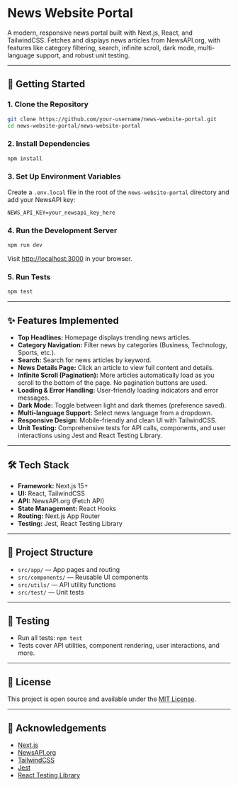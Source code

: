 # News Website Portal

A modern, responsive news portal built with Next.js, React, and TailwindCSS. Fetches and displays news articles from NewsAPI.org, with features like category filtering, search, infinite scroll, dark mode, multi-language support, and robust unit testing.

---

## 🚀 Getting Started

### 1. Clone the Repository
```bash
git clone https://github.com/your-username/news-website-portal.git
cd news-website-portal/news-website-portal
```

### 2. Install Dependencies
```bash
npm install
```

### 3. Set Up Environment Variables
Create a `.env.local` file in the root of the `news-website-portal` directory and add your NewsAPI key:
```env
NEWS_API_KEY=your_newsapi_key_here
```

### 4. Run the Development Server
```bash
npm run dev
```
Visit [http://localhost:3000](http://localhost:3000) in your browser.

### 5. Run Tests
```bash
npm test
```

---

## ✨ Features Implemented

- **Top Headlines:** Homepage displays trending news articles.
- **Category Navigation:** Filter news by categories (Business, Technology, Sports, etc.).
- **Search:** Search for news articles by keyword.
- **News Details Page:** Click an article to view full content and details.
- **Infinite Scroll (Pagination):** More articles automatically load as you scroll to the bottom of the page. No pagination buttons are used.
- **Loading & Error Handling:** User-friendly loading indicators and error messages.
- **Dark Mode:** Toggle between light and dark themes (preference saved).
- **Multi-language Support:** Select news language from a dropdown.
- **Responsive Design:** Mobile-friendly and clean UI with TailwindCSS.
- **Unit Testing:** Comprehensive tests for API calls, components, and user interactions using Jest and React Testing Library.

---

## 🛠️ Tech Stack
- **Framework:** Next.js 15+
- **UI:** React, TailwindCSS
- **API:** NewsAPI.org (Fetch API)
- **State Management:** React Hooks
- **Routing:** Next.js App Router
- **Testing:** Jest, React Testing Library

---

## 📂 Project Structure
- `src/app/` — App pages and routing
- `src/components/` — Reusable UI components
- `src/utils/` — API utility functions
- `src/test/` — Unit tests

---

## 🧪 Testing
- Run all tests: `npm test`
- Tests cover API utilities, component rendering, user interactions, and more.

---

## 📄 License
This project is open source and available under the [MIT License](LICENSE).

---

## 🙏 Acknowledgements
- [Next.js](https://nextjs.org/)
- [NewsAPI.org](https://newsapi.org/)
- [TailwindCSS](https://tailwindcss.com/)
- [Jest](https://jestjs.io/)
- [React Testing Library](https://testing-library.com/)
